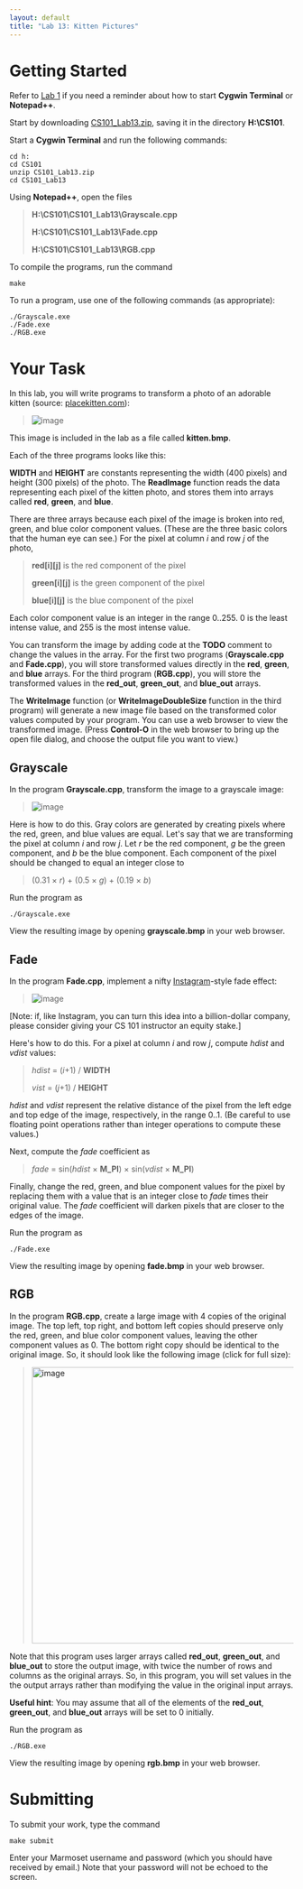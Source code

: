 ```yaml
---
layout: default
title: "Lab 13: Kitten Pictures"
---
```


Getting Started
===============

Refer to [Lab 1](lab01.html) if you need a reminder about how to start **Cygwin Terminal** or **Notepad++**.

Start by downloading [CS101\_Lab13.zip](CS101_Lab13.zip), saving it in the directory **H:\\CS101**.

Start a **Cygwin Terminal** and run the following commands:

    cd h:
    cd CS101
    unzip CS101_Lab13.zip
    cd CS101_Lab13

Using **Notepad++**, open the files

> **H:\\CS101\\CS101\_Lab13\\Grayscale.cpp**
>
> **H:\\CS101\\CS101\_Lab13\\Fade.cpp**
>
> **H:\\CS101\\CS101\_Lab13\\RGB.cpp**

To compile the programs, run the command

    make

To run a program, use one of the following commands (as appropriate):

    ./Grayscale.exe
    ./Fade.exe
    ./RGB.exe

Your Task
=========

In this lab, you will write programs to transform a photo of an adorable kitten (source: [placekitten.com](http://placekitten.com/640/480)):

> ![image](images/lab13/kitten.bmp)

This image is included in the lab as a file called **kitten.bmp**.

Each of the three programs looks like this:

**WIDTH** and **HEIGHT** are constants representing the width (400 pixels) and height (300 pixels) of the photo. The **ReadImage** function reads the data representing each pixel of the kitten photo, and stores them into arrays called **red**, **green**, and **blue**.

There are three arrays because each pixel of the image is broken into red, green, and blue color component values. (These are the three basic colors that the human eye can see.) For the pixel at column *i* and row *j* of the photo,

> **red[i][j]** is the red component of the pixel
>
> **green[i][j]** is the green component of the pixel
>
> **blue[i][j]** is the blue component of the pixel

Each color component value is an integer in the range 0..255. 0 is the least intense value, and 255 is the most intense value.

You can transform the image by adding code at the **TODO** comment to change the values in the array.  For the first two programs (**Grayscale.cpp** and **Fade.cpp**), you will store transformed values directly in the **red**, **green**, and **blue** arrays.  For the third program (**RGB.cpp**), you will store the transformed values in the **red\_out**, **green\_out**, and **blue\_out** arrays.

The **WriteImage** function (or **WriteImageDoubleSize** function in the third program) will generate a new image file based on the transformed color values computed by your program. You can use a web browser to view the transformed image. (Press **Control-O** in the web browser to bring up the open file dialog, and choose the output file you want to view.)

Grayscale
---------

In the program **Grayscale.cpp**, transform the image to a grayscale image:

> ![image](images/lab13/grayscale.bmp)

Here is how to do this. Gray colors are generated by creating pixels where the red, green, and blue values are equal. Let's say that we are transforming the pixel at column *i* and row *j*. Let *r* be the red component, *g* be the green component, and *b* be the blue component. Each component of the pixel should be changed to equal an integer close to

> (0.31 &times; *r*) + (0.5 &times; *g*) + (0.19 &times; *b*)

Run the program as

    ./Grayscale.exe

View the resulting image by opening **grayscale.bmp** in your web browser.

Fade
----

In the program **Fade.cpp**, implement a nifty [Instagram](http://instagram.com/)-style fade effect:

> ![image](images/lab13/fade.bmp)

[Note: if, like Instagram, you can turn this idea into a billion-dollar company, please consider giving your CS 101 instructor an equity stake.]

Here's how to do this. For a pixel at column *i* and row *j*, compute *hdist* and *vdist* values:

> *hdist* = (*i*+1) / **WIDTH**
>
> *vist* = (*j*+1) / **HEIGHT**

*hdist* and *vdist* represent the relative distance of the pixel from the left edge and top edge of the image, respectively, in the range 0..1. (Be careful to use floating point operations rather than integer operations to compute these values.)

Next, compute the *fade* coefficient as

> *fade* = sin(*hdist* &times; **M\_PI**) &times; sin(*vdist* &times; **M\_PI**)

Finally, change the red, green, and blue component values for the pixel by replacing them with a value that is an integer close to *fade* times their original value. The *fade* coefficient will darken pixels that are closer to the edges of the image.

Run the program as

    ./Fade.exe

View the resulting image by opening **fade.bmp** in your web browser.

RGB
---

In the program **RGB.cpp**, create a large image with 4 copies of the original image. The top left, top right, and bottom left copies should preserve only the red, green, and blue color component values, leaving the other component values as 0. The bottom right copy should be identical to the original image.  So, it should look like the following image (click for full size):

> <a href="images/lab13/rgb.bmp"><img alt="image" src="images/lab13/rgb.bmp" style="width: 35em;"></a>

Note that this program uses larger arrays called **red\_out**, **green\_out**, and **blue\_out** to store the output image, with twice the number of rows and columns as the original arrays. So, in this program, you will set values in the the output arrays rather than modifying the value in the original input arrays.

**Useful hint**: You may assume that all of the elements of the **red\_out**, **green\_out**, and **blue\_out** arrays will be set to 0 initially.

Run the program as

    ./RGB.exe

View the resulting image by opening **rgb.bmp** in your web browser.

Submitting
==========

To submit your work, type the command

    make submit

Enter your Marmoset username and password (which you should have received by email.) Note that your password will not be echoed to the screen.
